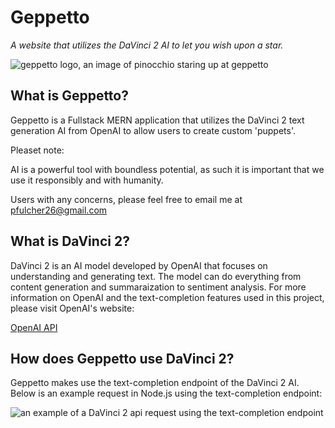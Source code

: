 # **Geppetto**

*A website that utilizes the DaVinci 2 AI to let you wish upon a star.*

![geppetto logo, an image of pinocchio staring up at geppetto](https://i.imgur.com/ZJbd49M.jpg)


## What is Geppetto?  

Geppetto is a Fullstack MERN application that utilizes the DaVinci 2 text generation AI from OpenAI to allow users to create custom 'puppets'.

Pleaset note: 

AI is a powerful tool with boundless potential, as such it is important that we use it responsibly and with humanity.

Users with any concerns, please feel free to email me at pfulcher26@gmail.com 

## What is DaVinci 2?

DaVinci 2 is an AI model developed by OpenAI that focuses on understanding and generating text.  The model can do everything from content generation and summaraization to sentiment analysis.  For more information on OpenAI and the text-completion features used in this project, please visit OpenAI's website:

<a  href="https://beta.openai.com/"  target="_blank">OpenAI API</a>

## How does Geppetto use DaVinci 2?

Geppetto makes use the text-completion endpoint of the DaVinci 2 AI.  Below is an example request in Node.js using the text-completion endpoint: 

![an example of a DaVinci 2 api request using the text-completion endpoint](https://i.imgur.com/m5nzs53.png)



